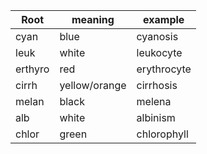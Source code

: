 | Root | meaning | example |
|----|----|----|
| cyan | blue | cyanosis |
| leuk | white | leukocyte |
| erthyro | red | erythrocyte |
| cirrh | yellow/orange | cirrhosis |
| melan | black | melena |
| alb | white | albinism |
| chlor | green | chlorophyll |
